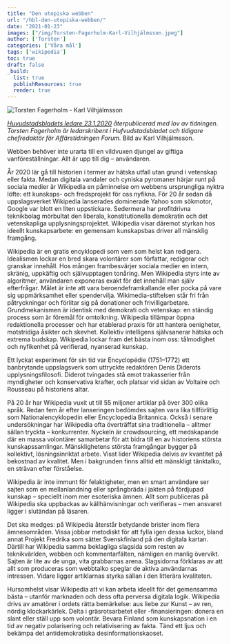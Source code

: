 ```yaml
---
title: "Den utopiska webben"
url: "/hbl-den-utopiska-webben/"
date: "2021-01-23"
images: ["/img/Torsten-Fagerholm-Karl-Vilhjálmsson.jpeg"]
author: ['Torsten']
categories: ['Våra mål']
tags: ['wikipedia']
toc: true
draft: false
_build:
  list: true
  publishResources: true
  render: true
---
```


![Torsten Fagerholm - Karl Vilhjálmsson](/img/Torsten-Fagerholm-Karl-Vilhjálmsson.jpeg)


_[Huvudstadsbladets ledare 23.1.2020](https://www.hbl.fi/artikel/den-utopiska-webben/) återpublicerad med lov av tidningen. Torsten Fagerholm är ledarskribent i Hufvudstadsbladet och tidigare chefredaktör för Affärstidningen Forum._ Bild av Karl Vilhjálmsson.

Webben behöver inte urarta till en vildvuxen djungel av giftiga vanföreställningar. Allt är upp till dig – användaren.

År 2020 lär gå till historien i termer av hätska utfall utan grund i vetenskap eller fakta. Medan digitala vandaler och cyniska pyromaner härjar runt på sociala medier är Wikipedia en påminnelse om webbens ursprungliga nyktra löfte: ett kunskaps- och fredsprojekt för oss nyfikna. För 20 år sedan då uppslagsverket Wikipedia lanserades dominerade Yahoo som sökmotor, Google var blott en liten uppstickare. Sedermera har profitdrivna teknikbolag mörbultat den liberala, konstitutionella demokratin och det vetenskapliga upplysningsprojektet. Wikipedia visar däremot styrkan hos ideellt kunskapsarbete: en gemensam kunskapsbas driver all mänsklig framgång.

Wikipedia är en gratis encyklopedi som vem som helst kan redigera. Idealismen lockar en bred skara volontärer som författar, redigerar och granskar innehåll. Hos mången frambesvärjer sociala medier en intern, skränig, uppkäftig och självupptagen tonåring. Men Wikipedia styrs inte av algoritmer, användaren exponeras exakt för det innehåll man själv efterfrågar. Målet är inte att vara beroendeframkallande eller pocka på vare sig uppmärksamhet eller spendervilja. Wikimedia-stiftelsen står fri från påtryckningar och förlitar sig på donationer och frivilligarbetare. Grundmekanismen är identisk med demokrati och vetenskap: en ständig process som är föremål för omtolkning. Wikipedia tillämpar öppna redaktionella processer och har etablerad praxis för att hantera oenigheter, motstridiga åsikter och skevhet. Kollektiv intelligens självsanerar hätska och extrema budskap. Wikipedia lockar fram det bästa inom oss: tålmodighet och nyfikenhet på verifierad, nyanserad kunskap.

Ett lyckat experiment för sin tid var Encyclopédie (1751–1772) ett banbrytande uppslagsverk som uttryckte redaktören Denis Diderots upplysningsfilosofi. Diderot tvingades stå emot trakasserier från myndigheter och konservativa krafter, och platsar vid sidan av Voltaire och Rousseau på historiens altar.

På 20 år har Wikipedia vuxit ut till 55 miljoner artiklar på över 300 olika språk. Redan fem år efter lanseringen bedömdes sajten vara lika tillförlitlig som Nationalencyklopedin eller Encyclopedia Britannica. Också i senare undersökningar har Wikipedia ofta överträffat sina traditionella – alltmer sällan tryckta – konkurrenter. Nyckeln är crowdsourcing, ett medskapande där en massa volontärer samarbetar för att bidra till en av historiens största kunskapssamlingar. Mänsklighetens största framgångar bygger på kollektivt, lösningsinriktat arbete. Visst lider Wikipedia delvis av kvantitet på bekostnad av kvalitet. Men i bakgrunden finns alltid ett mänskligt tänktalko, en strävan efter förståelse.

Wikipedia är inte immunt för felaktigheter, men en smart användare ser sajten som en mellanlandning eller språngbräda i jakten på fördjupad kunskap – speciellt inom mer esoteriska ämnen. Allt som publiceras på Wikipedia ska uppbackas av källhänvisningar och verifieras – men ansvaret ligger i slutändan på läsaren.

Det ska medges: på Wikipedia återstår betydande brister inom flera ämnesområden. Vissa jobbar metodiskt för att fylla igen dessa luckor, bland annat Projekt Fredrika som sätter Svenskfinland på den digitala kartan. Därtill har Wikipedia samma beklagliga slagsida som resten av teknikvärlden, webben och kommentarfälten, nämligen en manlig övervikt. Sajten är lite av de unga, vita grabbarnas arena. Slagsidorna förklaras av att allt som produceras som webbtalko speglar de aktiva användarnas intressen. Vidare ligger artiklarnas styrka sällan i den litterära kvaliteten.

Hursomhelst visar Wikipedia att vi kan arbeta ideellt för det gemensamma bästa – utanför marknaden och dess ofta perversa digitala logik. Wikipedia drivs av amatörer i ordets rätta bemärkelse: aus liebe zur Kunst – av ren, nördig klockarkärlek. Delta i gräsrotsarbetet eller -finansieringen: donera en slant eller ställ upp som volontär. Bevara Finland som kunskapsnation i en tid av negativ polarisering och relativisering av fakta. Tänd ett ljus och bekämpa det antidemokratiska desinformationskaoset.
